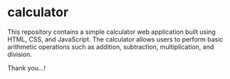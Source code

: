 ﻿# calculator 

This repository contains a simple calculator web application built using HTML, CSS, and JavaScript. The calculator allows users to perform basic arithmetic operations such as addition, subtraction, multiplication, and division.

Thank you...!